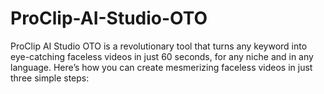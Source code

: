 # ProClip-AI-Studio-OTO
ProClip AI Studio OTO is a revolutionary tool that turns any keyword into eye-catching faceless videos in just 60 seconds, for any niche and in any language. Here’s how you can create mesmerizing faceless videos in just three simple steps:

